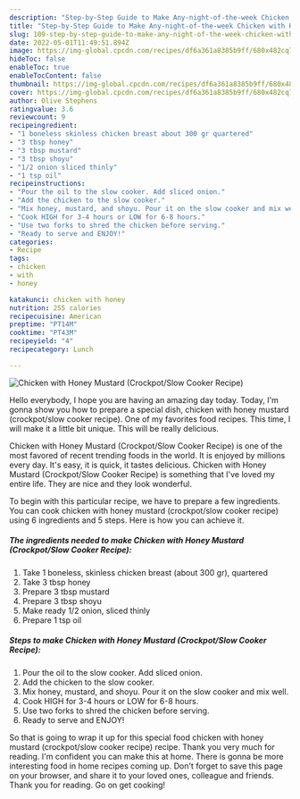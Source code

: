 ```yaml
---
description: "Step-by-Step Guide to Make Any-night-of-the-week Chicken with Honey Mustard (Crockpot/Slow Cooker Recipe)"
title: "Step-by-Step Guide to Make Any-night-of-the-week Chicken with Honey Mustard (Crockpot/Slow Cooker Recipe)"
slug: 109-step-by-step-guide-to-make-any-night-of-the-week-chicken-with-honey-mustard-crockpot-slow-cooker-recipe
date: 2022-05-01T11:49:51.894Z
image: https://img-global.cpcdn.com/recipes/df6a361a8385b9ff/680x482cq70/chicken-with-honey-mustard-crockpotslow-cooker-recipe-recipe-main-photo.jpg
hideToc: false
enableToc: true
enableTocContent: false
thumbnail: https://img-global.cpcdn.com/recipes/df6a361a8385b9ff/680x482cq70/chicken-with-honey-mustard-crockpotslow-cooker-recipe-recipe-main-photo.jpg
cover: https://img-global.cpcdn.com/recipes/df6a361a8385b9ff/680x482cq70/chicken-with-honey-mustard-crockpotslow-cooker-recipe-recipe-main-photo.jpg
author: Olive Stephens
ratingvalue: 3.6
reviewcount: 9
recipeingredient:
- "1 boneless skinless chicken breast about 300 gr quartered"
- "3 tbsp honey"
- "3 tbsp mustard"
- "3 tbsp shoyu"
- "1/2 onion sliced thinly"
- "1 tsp oil"
recipeinstructions:
- "Pour the oil to the slow cooker. Add sliced onion."
- "Add the chicken to the slow cooker."
- "Mix honey, mustard, and shoyu. Pour it on the slow cooker and mix well."
- "Cook HIGH for 3-4 hours or LOW for 6-8 hours."
- "Use two forks to shred the chicken before serving."
- "Ready to serve and ENJOY!"
categories:
- Recipe
tags:
- chicken
- with
- honey

katakunci: chicken with honey 
nutrition: 255 calories
recipecuisine: American
preptime: "PT14M"
cooktime: "PT43M"
recipeyield: "4"
recipecategory: Lunch

---
```



![Chicken with Honey Mustard (Crockpot/Slow Cooker Recipe)](https://img-global.cpcdn.com/recipes/df6a361a8385b9ff/680x482cq70/chicken-with-honey-mustard-crockpotslow-cooker-recipe-recipe-main-photo.jpg)

Hello everybody, I hope you are having an amazing day today. Today, I'm gonna show you how to prepare a special dish, chicken with honey mustard (crockpot/slow cooker recipe). One of my favorites food recipes. This time, I will make it a little bit unique. This will be really delicious.



Chicken with Honey Mustard (Crockpot/Slow Cooker Recipe) is one of the most favored of recent trending foods in the world. It is enjoyed by millions every day. It's easy, it is quick, it tastes delicious. Chicken with Honey Mustard (Crockpot/Slow Cooker Recipe) is something that I've loved my entire life. They are nice and they look wonderful.


To begin with this particular recipe, we have to prepare a few ingredients. You can cook chicken with honey mustard (crockpot/slow cooker recipe) using 6 ingredients and 5 steps. Here is how you can achieve it.

<!--inarticleads1-->

##### The ingredients needed to make Chicken with Honey Mustard (Crockpot/Slow Cooker Recipe):

1. Take 1 boneless, skinless chicken breast (about 300 gr), quartered
1. Take 3 tbsp honey
1. Prepare 3 tbsp mustard
1. Prepare 3 tbsp shoyu
1. Make ready 1/2 onion, sliced thinly
1. Prepare 1 tsp oil




<!--inarticleads2-->

##### Steps to make Chicken with Honey Mustard (Crockpot/Slow Cooker Recipe):

1. Pour the oil to the slow cooker. Add sliced onion.
1. Add the chicken to the slow cooker.
1. Mix honey, mustard, and shoyu. Pour it on the slow cooker and mix well.
1. Cook HIGH for 3-4 hours or LOW for 6-8 hours.
1. Use two forks to shred the chicken before serving.
1. Ready to serve and ENJOY!



So that is going to wrap it up for this special food chicken with honey mustard (crockpot/slow cooker recipe) recipe. Thank you very much for reading. I'm confident you can make this at home. There is gonna be more interesting food in home recipes coming up. Don't forget to save this page on your browser, and share it to your loved ones, colleague and friends. Thank you for reading. Go on get cooking!

